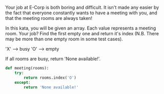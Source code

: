 Your job at E-Corp is both boring and difficult. It isn't made any easier by the fact that everyone constantly wants to have a meeting with you, and that the meeting rooms are always taken!

In this kata, you will be given an array. Each value represents a meeting room. Your job? Find the first empty one and return it's index (N.B. There may be more than one empty room in some test cases).

'X' --> busy 'O' --> empty

If all rooms are busy, return 'None available!'.
```python
def meeting(rooms):
    try:
        return rooms.index('O')
    except:
        return 'None available!'
```
